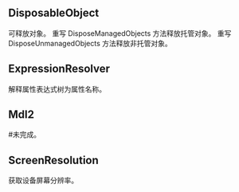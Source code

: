 ## DisposableObject
可释放对象。
重写 DisposeManagedObjects 方法释放托管对象。
重写 DisposeUnmanagedObjects 方法释放非托管对象。

## ExpressionResolver
解释属性表达式树为属性名称。

## Mdl2
#未完成。

## ScreenResolution
获取设备屏幕分辨率。